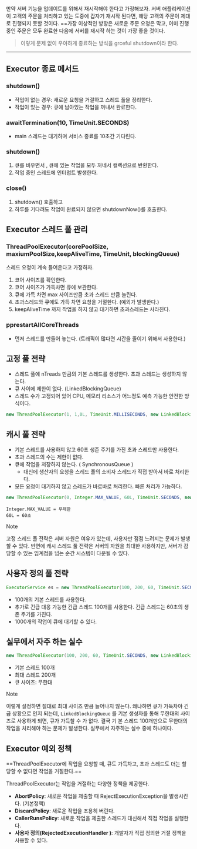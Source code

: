만약  서버 기능을 업데이트를 위해서 재시작해야 한다고 가정해보자.
서버 애플리케이션이 고객의 주문을 처리하고 있는 도중에 갑자기 재시작 된다면, 해당 고객의 주문이 제대로 진행되지 못할 것이다.
==가장 이상적인 방향은 새로운 주문 요청은 막고, 이미 진행중인 주문은 모두 완료한 다음에 서버를 재시작 하는 것이 가장 좋을 것이다.

> 이렇게 문제 없이 우아하게 종료하는 방식을 grceful shutdown이라 한다.

---

## Executor 종료 메서드

### shutdown()
- 작업이 없는 경우: 새로운 요청을 거절하고 스레드 풀을 정리한다.
- 작업이 있는 경우: 큐에 남아있는 작업을 꺼내서 완료한다.

### awaitTermination(10, TimeUnit.SECONDS)
- main 스레드는 대기하며 서비스 종료를 10초간 기다린다.

### shutdown()
1. 큐를 비우면서 , 큐에 있는 작업을 모두 꺼네서 컬렉션으로 반환한다.
2. 작업 중인 스레드에 인터럽트 발생한다.

### close()
1. shutdown() 호출하고
2. 하루를 기다려도 작업이 완료되지 않으면 shutdownNow()를 호출한다.


## Executor 스레드 풀 관리

### ThreadPoolExecutor(corePoolSize, maxiumPoolSize,keepAliveTime, TimeUnit, blockingQueue)

스레드 요청이 계속 들어온다고 가정하자.

1. 코어 사이즈를 확인한다.
2. 코어 사이즈가 가득차면 큐에 보관한다.
3. 큐에 가득 차면 max 사이즈만큼 초과 스레드 만큼 늘린다.
4. 초과스레드와 큐에도 가득 차면 요청을 거절한다. (예외가 발생한다.)
5. keepAliveTime 까지 작업을 하지 않고 대기하면 초과스레드는 사라진다.

### pprestartAllCoreThreads

- 먼저 스레드를 만들어 놓는다. (트래픽이 많다면 시간을 줄이기 위해서 사용한다.)


## 고정 풀 전략

- 스레드 풀에 nTreads 만큼의 기본 스레드를 생성한다. 초과 스레드는 생성하지 않는다.
- 큐 사이에 제한이 없다. (LinkedBlockingQueue)
- 스레드 수가 고정되어 있어 CPU, 메모리 리소스가 어느정도 예측 가능한 안전한 방식이다.

```java
new ThreadPoolExecutor(1, 1,0L, TimeUnit.MILLISECONDS, new LinkedBlockingQueue())
```

## 캐시 풀 전략

- 기본 스레드를 사용하지 않고 60초 생존 주기를 가진 초과 스레드만 사용한다.
- 초과 스레드의 수는 제한이 없다.
- 큐에 작업을 저장하지 않는다. ( SynchronousQueue )
	- 대신에 생산자의 요청을 스레드 풀의 소비자 스레드가 직접 받아서 바로 처리한다.
- 모든 요청이 대기하지 않고 스레드가 바로바로 처리한다. 빠른 처리가 가능하다.

```java
new ThreadPoolExecutor(0, Integer.MAX_VALUE, 60L, TimeUnit.SECONDS, new SynchronousQueue());
```
```
Integer.MAX_VALUE = 무제한 
60L = 60초
```

> [!NOTE]
> 고정 스레드 풀 전략은 서버 자원은 여유가 있는데, 사용자만 점점 느려지는 문제가 발생할 수 있다. 반면에 캐시 스레드 풀 전략은 서버의 자원을 최대한 사용하지만, 서버가 감당할 수 있는 임계점을 넘는 순간 시스템이 다운될 수 있다.


## 사용자 정의 풀 전략

```java
ExecutorService es = new ThreadPoolExecutor(100, 200, 60, TimeUnit.SECONDS, new ArrayBlockingQueue<>(1000));
```

- 100개의 기본 스레드를 사용한다. 
- 추가로 긴급 대응 가능한 긴급 스레드 100개를 사용한다. 긴급 스레드는 60초의 생존 주기를 가진다.
- 1000개의 작업이 큐에 대기할 수 있다.

## 실무에서 자주 하는 실수

```java
new ThreadPoolExecutor(100, 200, 60, TimeUnit.SECONDS, new LinkedBlockingQueue());
```

- 기본 스레드 100개 
- 최대 스레드 200개 
- 큐 사이즈: 무한대

> [!NOTE] 
> 이렇게 설정하면 절대로 최대 사이즈 만큼 늘어나지 않는다. 왜냐하면 큐가 가득차야 긴급 상황으로 인지 되는데, ` LinkedBlockingQueue ` 를 기본 생성자를 통해 무한대의 사이즈로 사용하게 되면, 큐가 가득찰 수 가 없다. 결국 기 본 스레드 100개만으로 무한대의 작업을 처리해야 하는 문제가 발생한다. 실무에서 자주하는 실수 중에 하나이다.

## Executor 예외 정책

==ThreadPoolExecutor에 작업을 요청할 때, 큐도 가득차고, 초과 스레드도 더는 할당할 수 없다면 작업을 거절한다.==

ThreadPoolExecutor는 작업을 거절하는 다양한 정책을 제공한다.

- **AbortPolicy**: 새로운 작업을 제출할 때 RejectExecutionException을 발생시킨다. (기본정책)
- **DiscardPolicy**: 새로운 작업을 조용히 버린다.
- **CallerRunsPolicy**: 새로운 작업을 제출한 스레드가 대신해서 직접 작업을 실행한다.
- **사용자 정의(RejectedExecutionHandler )**: 개발자가 직접 정의한 거절 정책을 사용할 수 있다.
